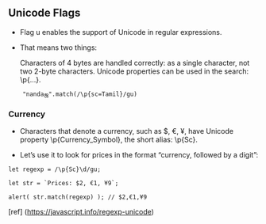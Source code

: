 ## Unicode Flags

- Flag u enables the support of Unicode in regular expressions.

- That means two things:

    Characters of 4 bytes are handled correctly: as a single character, not two 2-byte characters.
    Unicode properties can be used in the search: \p{…}.

```
    "nandaஜ".match(/\p{sc=Tamil}/gu)

```

### Currency

- Characters that denote a currency, such as $, €, ¥, have Unicode property \p{Currency_Symbol}, the short alias: \p{Sc}.

- Let’s use it to look for prices in the format “currency, followed by a digit”:

```
let regexp = /\p{Sc}\d/gu;

let str = `Prices: $2, €1, ¥9`;

alert( str.match(regexp) ); // $2,€1,¥9

```

[ref] (https://javascript.info/regexp-unicode)